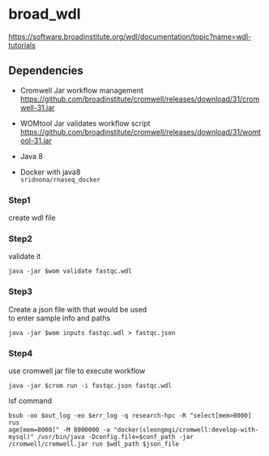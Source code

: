 # broad_wdl

<https://software.broadinstitute.org/wdl/documentation/topic?name=wdl-tutorials>

## Dependencies 
 * Cromwell Jar workflow management  
 <https://github.com/broadinstitute/cromwell/releases/download/31/cromwell-31.jar>

 * WOMtool Jar validates workflow script  
 <https://github.com/broadinstitute/cromwell/releases/download/31/womtool-31.jar>

 * Java 8 

 * Docker with java8  
  `sridnona/rnaseq_docker`



### Step1
create wdl file 

### Step2
validate it 
```{shell}
java -jar $wom validate fastqc.wdl
```

### Step3
Create a json file with that would be used  
to enter sample info and paths
```{shell}
java -jar $wom inputs fastqc.wdl > fastqc.json
```

### Step4
use cromwell jar file to execute workflow
```{shell}
java -jar $crom run -i fastqc.json fastqc.wdl
```
lsf command
```{shell}
bsub -oo $out_log -eo $err_log -q research-hpc -R "select[mem>8000] rus
age[mem=8000]" -M 8000000 -a "docker(sleongmgi/cromwell:develop-with-mysql)" /usr/bin/java -Dconfig.file=$conf_path -jar /cromwell/cromwell.jar run $wdl_path $json_file
```
